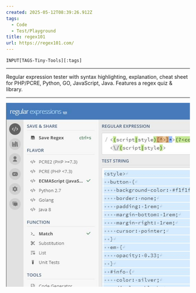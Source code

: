 ```yaml
---
created: 2025-05-12T08:39:26.912Z
tags: 
  - Code
  - Test/Playground
title: regex101
url: https://regex101.com/
---
```

```meta-bind
INPUT[TAGS-Tiny-Tools][:tags]
```

___
Regular expression tester with syntax highlighting, explanation, cheat sheet for PHP/PCRE, Python, GO, JavaScript, Java. Features a regex quiz & library.
___

![](_attachments/regex101.jpg)
